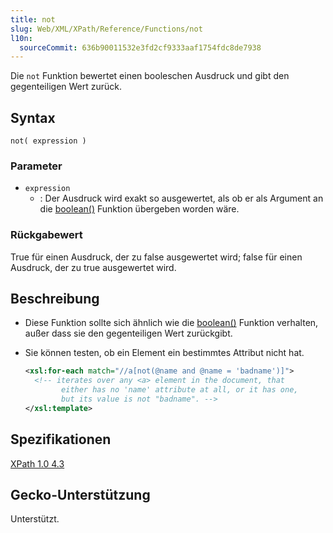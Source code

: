 ```yaml
---
title: not
slug: Web/XML/XPath/Reference/Functions/not
l10n:
  sourceCommit: 636b90011532e3fd2cf9333aaf1754fdc8de7938
---
```


Die `not` Funktion bewertet einen booleschen Ausdruck und gibt den gegenteiligen Wert zurück.

## Syntax

```plain
not( expression )
```

### Parameter

- `expression`
  - : Der Ausdruck wird exakt so ausgewertet, als ob er als Argument an die [boolean()](/de/docs/Web/XML/XPath/Reference/Functions/boolean) Funktion übergeben worden wäre.

### Rückgabewert

True für einen Ausdruck, der zu false ausgewertet wird; false für einen Ausdruck, der zu true ausgewertet wird.

## Beschreibung

- Diese Funktion sollte sich ähnlich wie die [boolean()](/de/docs/Web/XML/XPath/Reference/Functions/boolean) Funktion verhalten, außer dass sie den gegenteiligen Wert zurückgibt.
- Sie können testen, ob ein Element ein bestimmtes Attribut nicht hat.

  ```xml
  <xsl:for-each match="//a[not(@name and @name = 'badname')]">
    <!-- iterates over any <a> element in the document, that
          either has no 'name' attribute at all, or it has one,
          but its value is not "badname". -->
  </xsl:template>
  ```

## Spezifikationen

[XPath 1.0 4.3](https://www.w3.org/TR/xpath-10/#function-not)

## Gecko-Unterstützung

Unterstützt.
